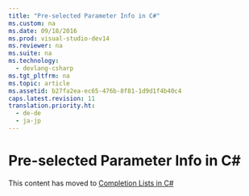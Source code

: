 ```yaml
---
title: "Pre-selected Parameter Info in C#"
ms.custom: na
ms.date: 09/18/2016
ms.prod: visual-studio-dev14
ms.reviewer: na
ms.suite: na
ms.technology: 
  - devlang-csharp
ms.tgt_pltfrm: na
ms.topic: article
ms.assetid: b27fa2ea-ec65-476b-8f81-1d9d1f4b40c4
caps.latest.revision: 11
translation.priority.ht: 
  - de-de
  - ja-jp
---
```

# Pre-selected Parameter Info in C#
This content has moved to [Completion Lists in C#](../vs140/Completion-Lists-in-C#.md)